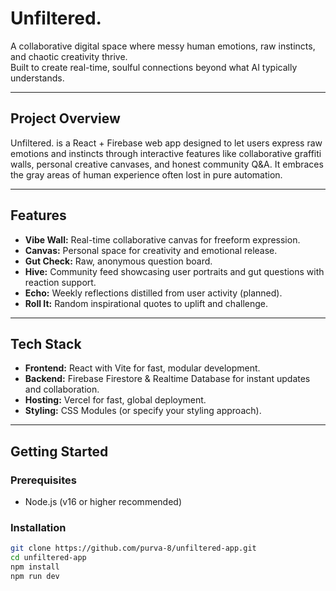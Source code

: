 # Unfiltered.

A collaborative digital space where messy human emotions, raw instincts, and chaotic creativity thrive.  
Built to create real-time, soulful connections beyond what AI typically understands.

---

## Project Overview

Unfiltered. is a React + Firebase web app designed to let users express raw emotions and instincts through interactive features like collaborative graffiti walls, personal creative canvases, and honest community Q&A. It embraces the gray areas of human experience often lost in pure automation.

---

## Features

- **Vibe Wall:** Real-time collaborative canvas for freeform expression.  
- **Canvas:** Personal space for creativity and emotional release.  
- **Gut Check:** Raw, anonymous question board.  
- **Hive:** Community feed showcasing user portraits and gut questions with reaction support.  
- **Echo:** Weekly reflections distilled from user activity (planned).  
- **Roll It:** Random inspirational quotes to uplift and challenge.

---

## Tech Stack

- **Frontend:** React with Vite for fast, modular development.  
- **Backend:** Firebase Firestore & Realtime Database for instant updates and collaboration.  
- **Hosting:** Vercel for fast, global deployment.  
- **Styling:** CSS Modules (or specify your styling approach).

---

## Getting Started

### Prerequisites

- Node.js (v16 or higher recommended)  

### Installation

```bash
git clone https://github.com/purva-8/unfiltered-app.git
cd unfiltered-app
npm install
npm run dev
